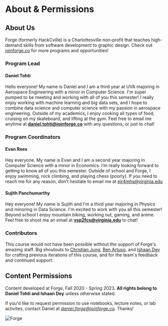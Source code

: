 # About & Permissions

## About Us
Forge (formerly HackCville) is a Charlottesville non-profit that teaches high-demand skills from software development to graphic design. Check out [joinforge.co](https://joinforge.co/) for more programs and opportunities!


### Program Lead
#### Daniel Tohti
Hello everyone! My name is Daniel and I am a third year at UVA majoring in Aerospace Engineering with a minor in Computer Science. I'm super pumped to be meeting and working with all of you this semester! I really enjoy working with machine learning and big data sets, and I hope to combine data science and computer science with my passion in aerospace engineering. Outside of my academics, I enjoy cooking all types of food, cruising on my skateboard, and lifting at the gym. Feel free to email me anytime at **daniel.tohti@joinforge.co** with any questions, or just to chat!

### Program Coordinators
#### Evan Rees
Hey everyone. My name is Evan and I am a second year majoring in Computer Science with a minor in Economics. I’m really looking forward to getting to know all of you this semester. Outside of school and Forge, I enjoy swimming, rock climbing, and playing chess (poorly). If you need to reach me for any reason, don’t hesitate to email me at ejr4mhs@virginia.edu

#### Sujith Panchumarthy
Hey everyone! My name is Sujith and I'm a third year majoring in Physics and minoring in Data Science. I'm excited to work with you all this semester! Beyond school I enjoy mountain biking, working out, gaming, and anime. Feel free to shoot me an email at **vsp2fcs@virginia.edu** to chat!

### Contributors
This course would not have been possible without the support of Forge's amazing staff. Big shoutouts to [Christian Jung](https://www.christianfjung.com/), [Ben Artuso](https://www.benartuso.com/index.html), and [Ishaan Dey](https://www.ishaandey.com) for crafting previous iterations of this course, and for the team's feedback and continued support. 

## Content Permissions
Content developed at Forge, Fall 2020 - Spring 2023. **All rights belong to Daniel Tohti and Ishaan Dey** unless otherwise stated.

If you'd like to request permission to use notebooks, lecture notes, or lab activites, contact Daniel at *daniel.forge@joinforge.co*. Thanks!

![Forge](../images/forge-coral-banner.png)